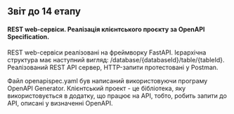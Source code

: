 ## Звіт до 14 етапу 

#### REST web-сервіси. Реалізація клієнтського проєкту за OpenAPI Specification.

REST web-сервіси реалізовані на фреймворку FastAPI. Ієрархічна структура має наступний вигляд: /database/{databaseId}/table/{tableId}. Реалізований REST API сервер, HTTP-запити протестовані у Postman.

Файл openapispec.yaml був написаний використовуючи програму OpenAPI Generator. Клієнтський проект - це бібліотека, яку використовується в додатку, що працює на API, тобто, робить запити до API, описані у визначенні OpenAPI.
